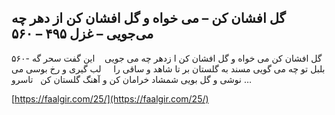 ## گل افشان کن – می خواه و گل افشان کن از دهر چه می‌جویی – غزل ۴۹۵ – ۵۶۰


۵۶۰- گل افشان کن می خواه و گل افشان کن ا زدهر چه می جویی    این گفت سحر گه بلبل تو چه می گویی مسند به گلستان بر تا شاهد و ساقی را     لب گیری و رخ بوسی می نوشی و گل بویی شمشاد خرامان کن و آهنگ گلستان کن   تاسرو &#8230;

[https://faalgir.com/25/](https://faalgir.com/25/) 